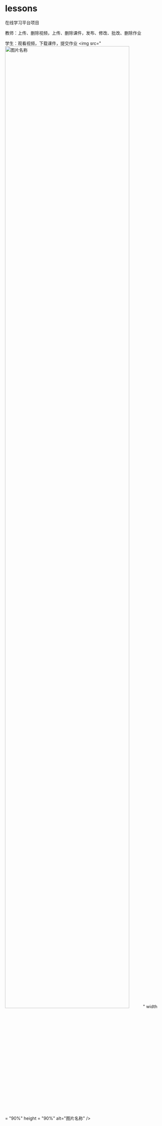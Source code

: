 # lessons
在线学习平台项目

教师：上传、删除视频，上传、删除课件，发布、修改、批改、删除作业

学生：观看视频，下载课件，提交作业
<img src="<img src="https://img2020.cnblogs.com/blog/1011634/202004/1011634-20200425184559920-1461980998.png" width = "90%" height = "90%" alt="图片名称" />" width = "90%" height = "90%" alt="图片名称" />
